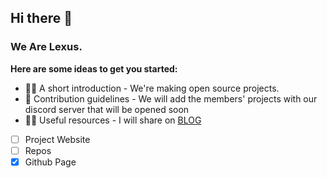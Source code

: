 ## Hi there 👋
### We Are Lexus.

**Here are some ideas to get you started:**

- 🙋‍♀️ A short introduction - We're making open source projects.
- 🌈 Contribution guidelines - We will add the members' projects with our discord server that will be opened soon
- 👩‍💻 Useful resources - I will share on [BLOG](https://lexusteam.mrhamzaless.xyz/blog)

- [ ] Project Website
- [ ] Repos
- [x] Github Page

